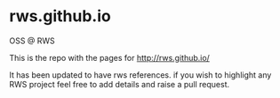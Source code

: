 # rws.github.io
OSS @ RWS

This is the repo with the pages for http://rws.github.io/

It has been updated to have rws references. if you wish to highlight any RWS project feel free to add details and raise a pull request.
